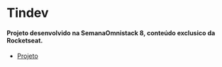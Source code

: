 # Tindev

#### Projeto desenvolvido na SemanaOmnistack 8, conteúdo exclusico da Rocketseat.

- [Projeto](./matheusf31/Tindev/projetos)
